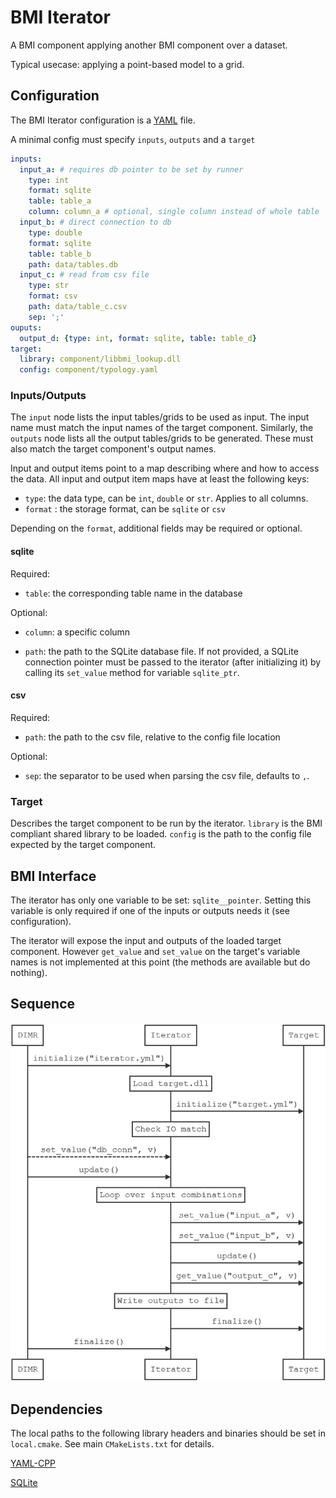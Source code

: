 # BMI Iterator

A BMI component applying another BMI component over a dataset.

Typical usecase: applying a point-based model to a grid.

## Configuration

The BMI Iterator configuration is a [YAML](https://yaml.org/) file.

A minimal config must specify `inputs`, `outputs` and a `target`

```yaml
inputs:
  input_a: # requires db pointer to be set by runner
    type: int
    format: sqlite
    table: table_a
    column: column_a # optional, single column instead of whole table
  input_b: # direct connection to db
    type: double
    format: sqlite
    table: table_b
    path: data/tables.db
  input_c: # read from csv file
    type: str
    format: csv
    path: data/table_c.csv
    sep: ';'
ouputs:
  output_d: {type: int, format: sqlite, table: table_d}
target:
  library: component/libbmi_lookup.dll
  config: component/typology.yaml
```

### Inputs/Outputs

The `input` node lists the input tables/grids to be used as input. The input name must match the input names of the target component. Similarly, the `outputs` node lists all the output tables/grids to be generated. These must also match the target component's output names.

Input and output items point to a map describing where and how to access the data. All input and output item maps have at least the following keys:

- `type`: the data type, can be `int`, `double` or `str`. Applies to all columns.
- `format` : the storage format, can be `sqlite` or `csv`

Depending on the `format`,  additional fields may be required or optional.

#### sqlite

Required:

- `table`: the corresponding table name in the database

Optional:

- `column`: a specific column

- `path`: the path to the SQLite database file. If not provided, a SQLite connection pointer must be passed to the iterator (after initializing it) by calling its `set_value` method for variable `sqlite_ptr`.

#### csv

Required:

- `path`: the path to the csv file, relative to the config file location

Optional:

- `sep`: the separator to be used when parsing the csv file, defaults to `,`.


### Target

Describes the target component to be run by the iterator. `library` is the BMI compliant shared library to be loaded. `config` is the path to the config file expected by the target component.

## BMI Interface

The iterator has only one variable to be set: `sqlite__pointer`. Setting this variable is only required if one of the inputs or outputs needs it (see configuration).

The iterator will expose the input and outputs of the loaded target component. However `get_value` and `set_value` on the target's variable names is not implemented at this point (the methods are available but do nothing).

## Sequence

![sequence-chart](./sequence.png)

## Dependencies

The local paths to the following library headers and binaries should be set in `local.cmake`. See main `CMakeLists.txt` for details.

[YAML-CPP](https://github.com/jbeder/yaml-cpp/releases)

[SQLite](https://www.sqlite.org/download.html)

